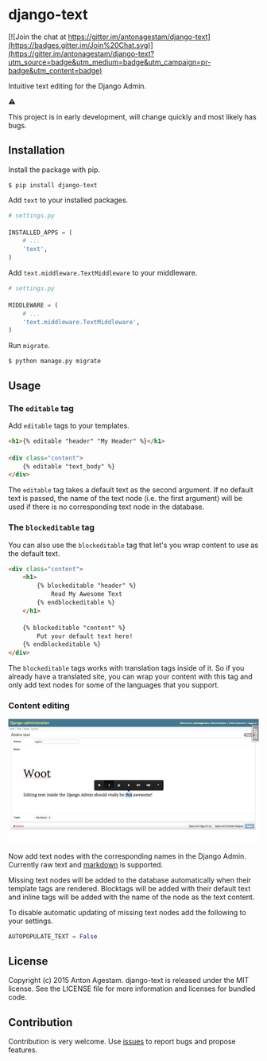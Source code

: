 # django-text

[![Join the chat at https://gitter.im/antonagestam/django-text](https://badges.gitter.im/Join%20Chat.svg)](https://gitter.im/antonagestam/django-text?utm_source=badge&utm_medium=badge&utm_campaign=pr-badge&utm_content=badge)

Intuitive text editing for the Django Admin.

:warning:

This project is in early development, will change quickly and most likely has bugs.

## Installation

Install the package with pip.

```shell
$ pip install django-text
```

Add `text` to your installed packages.

```python
# settings.py

INSTALLED_APPS = (
    # ...
    'text',
)
```

Add `text.middleware.TextMiddleware` to your middleware.

```python
# settings.py

MIDDLEWARE = (
    # ...
    'text.middleware.TextMiddleware',
)
```

Run `migrate`.

```shell
$ python manage.py migrate
```

## Usage

### The `editable` tag

Add `editable` tags to your templates.

```html
<h1>{% editable "header" "My Header" %}</h1>

<div class="content">
    {% editable "text_body" %}
</div>
```

The `editable` tag takes a default text as the second argument.
If no default text is passed, the name of the text node (i.e. the first argument)
will be used if there is no corresponding text node in the database.

### The `blockeditable` tag

You can also use the `blockeditable` tag that let's you wrap content to use
as the default text.

```html
<div class="content">
    <h1>
        {% blockeditable "header" %}
            Read My Awesome Text
        {% endblockeditable %}
    </h1>
    
    {% blockeditable "content" %}
        Put your default text here!
    {% endblockeditable %}
</div>
```

The `blockeditable` tags works with translation tags inside of it. So if you already
have a translated site, you can wrap your content with this tag and only
add text nodes for some of the languages that you support.

### Content editing

![django-text in action](/docs/printscreen.png)

Now add text nodes with the corresponding names in the Django Admin. Currently raw text and [markdown](http://daringfireball.net/projects/markdown/) is supported.

Missing text nodes will be added to the database automatically when their
template tags are rendered. Blocktags will be added with their default
text and inline tags will be added with the name of the node as the text content.

To disable automatic updating of missing text nodes add the following to your settings.

```python
AUTOPOPULATE_TEXT = False
```

## License

Copyright (c) 2015 Anton Agestam. django-text is released under the MIT license.
See the LICENSE file for more information and licenses for bundled code.

## Contribution

Contribution is very welcome. Use [issues](https://github.com/antonagestam/django-text/issues) to report bugs and propose features.
